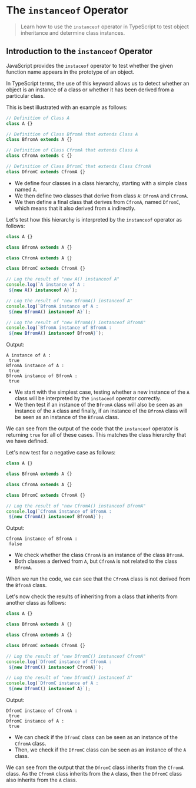# The `instanceof` Operator

> Learn how to use the `instanceof` operator in TypeScript to test object inheritance and determine class instances.

## Introduction to the `instanceof` Operator

JavaScript provides the `instaceof` operator to test whether the given function name appears in the prototype of an object.

In TypeScript terms, the use of this keyword allows us to detect whether an object is an instance of a class or whether it has been derived from a particular class.

This is best illustrated with an example as follows:

```ts
// Definition of Class A
class A {}

// Definition of Class BfromA that extends Class A
class BfromA extends A {}

// Definition of Class CfromA that extends Class A
class CfromA extends C {}

// Definition of Class DfromC that extends Class CfromA
class DfromC extends CfromA {}
```

- We define four classes in a class hierarchy, starting with a simple class named `A`.
- We then define two classes that derive from class `A`: `BfromA` and `CfromA`.
- We then define a final class that derives from `CfromA`, named `DfromC`, which means that it also derived from `A` indirectly.

Let's test how this hierarchy is interpreted by the `instanceof` operator as follows:

```ts
class A {}

class BfromA extends A {}

class CfromA extends A {}

class DfromC extends CfromA {}

// Log the result of "new A() instanceof A"
console.log(`A instance of A :
 ${new A() instanceof A}`);

// Log the result of "new BfromA() instanceof A"
console.log(`BfromA instance of A :
 ${new BfromA() instanceof A}`);

// Log the result of "new BfromA() instanceof BfromA"
console.log(`BfromA instance of BfromA :
 ${new BfromA() instanceof BfromA}`);
```

Output:

```
A instance of A :
 true
BfromA instance of A :
 true
BfromA instance of BfromA :
 true
```

- We start with the simplest case, testing whether a new instance of the `A` class will be interpreted by the `instaceof` operator correctly.
- We then test if an instance of the `BfromA` class will also be seen as an instance of the `A` class and finally, if an instance of the `BfromA` class will be seen as an instance of the `BfromA` class.

We can see from the output of the code that the `instanceof` operator is returning `true` for all of these cases. This matches the class hierarchy that we have defined.

Let's now test for a negative case as follows:

```ts
class A {}

class BfromA extends A {}

class CfromA extends A {}

class DfromC extends CfromA {}

// Log the result of "new CfromA() instanceof BfromA"
console.log(`CfromA instance of BfromA :
 ${new CfromA() instanceof BfromA}`);
```

Output:

```
CfromA instance of BfromA :
 false
```

- We check whether the class `CfromA` is an instance of the class `BfromA`.
- Both classes a derived from `A`, but `CfromA` is not related to the class `BfromA`.

When we run the code, we can see that the `CfromA` class is not derived from the `BfromA` class.

Let's now check the results of inheriting from a class that inherits from another class as follows:

```ts
class A {}

class BfromA extends A {}

class CfromA extends A {}

class DfromC extends CfromA {}

// Log the result of "new DfromC() instanceof CfromA"
console.log(`DfromC instance of CfromA :
 ${new DfromC() instanceof CfromA}`);

// Log the result of "new DfromC() instanceof A"
console.log(`DfromC instance of A :
 ${new DfromC() instanceof A}`);
```

Output:

```
DfromC instance of CfromA :
 true
DfromC instance of A :
 true
```

- We can check if the `DfromC` class can be seen as an instance of the `CfromA` class.
- Then, we check if the `DfromC` class can be seen as an instance of the `A` class.

We can see from the output that the `DfromC` class inherits from the `CfromA` class. As the `CfromA` class inherits from the `A` class, then the `DfromC` class also inherits from the `A` class.